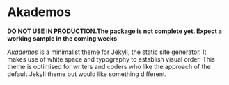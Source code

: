 # Akademos

**DO NOT USE IN PRODUCTION.The package is not complete yet. Expect a working sample in the coming weeks**

*Akademos* is a minimalist theme for [Jekyll](https://jekyllrb.com), the static site generator. It makes use of white space and typography to establish visual order. This theme is optimised for writers and coders who like the approach of the default Jekyll theme but would like something different.
